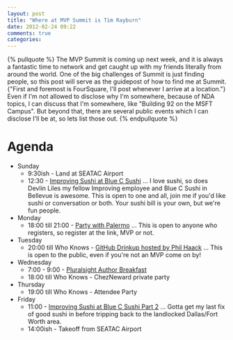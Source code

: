 ```yaml
---
layout: post
title: "Where at MVP Summit is Tim Rayburn"
date: 2012-02-24 09:22
comments: true
categories: 
---
```

{% pullquote %}
The MVP Summit is coming up next week, and it is always a fantastic time to network and get caught up with my friends literally from around the world.  One of the big challenges of Summit is just finding people, so this post will serve as the guidepost of how to find me at Summit.  {"First and foremost is FourSquare, I'll post whenever I arrive at a location."}  Even if I'm not allowed to disclose why I'm somewhere, because of NDA topics, I can discuss that I'm somewhere, like "Building 92 on the MSFT Campus".  But beyond that, there are several public events which I can disclose I'll be at, so lets list those out.
{% endpullquote %}

# Agenda #

* Sunday
	* 9:30ish - Land at SEATAC Airport
	* 12:30 - [Improving Sushi at Blue C Sushi][bcs]  ... I love sushi, so does Devlin Liles my fellow Improving employee and Blue C Sushi in Bellevue is awesome.  This is open to one and all, join me if you'd like sushi or conversation or both.  Your sushi bill is your own, but we're fun people.
* Monday
	* 18:00 till 21:00 - [Party with Palermo][pwp] ... This is open to anyone who registers, so register at the link, MVP or not.
* Tuesday
	* 20:00 till Who Knows - [GitHub Drinkup hosted by Phil Haack][github] ... This is open to the public, even if you're not an MVP come on by!
* Wednesday
	* 7:00 - 9:00 - [Pluralsight Author Breakfast][pab]
	* 18:00 till Who Knows - ChezNeward private party
* Thursday
	* 19:00 till Who Knows - Attendee Party
* Friday
	* 11:00 - [Improving Sushi at Blue C Sushi Part 2][bcs] ... Gotta get my last fix of good sushi in before tripping back to the landlocked Dallas/Fort Worth area.
	* 14:00ish - Takeoff from SEATAC Airport

[github]: https://github.com/blog/1059-bellevue-wa-drinkup
[pab]: http://blog.pluralsight.com/2012/02/09/pluralsight-author-and-recruiting-breakfast-at-the-mvp-summit/
[pwp]: https://www.eventbrite.com/orderconfirmation/2871674255/71508107
[bcs]: http://www.bluecsushi.com/default.aspx?ID=43